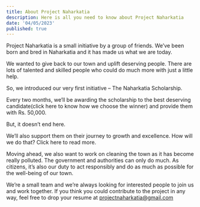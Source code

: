 ```yaml
---
title: About Project Naharkatia
description: Here is all you need to know about Project Naharkatia
date: '04/05/2023'
published: true
---
```


Project Naharkatia is a small initiative by a group of friends. We’ve been born and bred in Naharkatia and it has made us what we are today.

We wanted to give back to our town and uplift deserving people. There are lots of talented and skilled people who could do much more with just a little help.

So, we introduced our very first initiative – The Naharkatia Scholarship.

Every two months, we’ll be awarding the scholarship to the best deserving candidate(click here to know how we choose the winner) and provide them with Rs. 50,000.

But, it doesn’t end here.

We’ll also support them on their journey to growth and excellence. How will we do that? Click here to read more.

Moving ahead, we also want to work on cleaning the town as it has become really polluted. The government and authorities can only do much. As citizens, it’s also our duty to act responsibly and do as much as possible for the well-being of our town.

We’re a small team and we’re always looking for interested people to join us and work together. If you think you could contribute to the project in any way, feel free to drop your resume at projectnaharkatia@gmail.com

